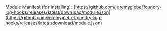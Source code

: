 Module Manifest (for installing): [https://github.com/jeremyglebe/foundry-log-hooks/releases/latest/download/module.json](https://github.com/jeremyglebe/foundry-log-hooks/releases/latest/download/module.json)
